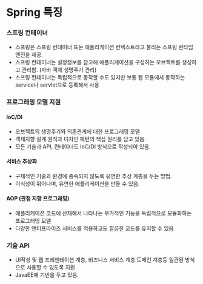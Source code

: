 # Spring 특징

### 스프링 컨테이너

- 스프링은 스프링 컨테이너 또는 애플리케이션 컨텍스트라고 불리는 스프링 런타임 엔진을 제공.
- 스프링 컨테이너는 설정정보를 참고해 애플리케이션을 구성하는 오브젝트를 생성하고 관리함. (자바 객체 생명주기 관리)
- 스프링 컨테이너는 독립적으로 동작할 수도 있지만 보통 웹 모듈에서 동작하는 service나 servlet으로 등록해서 사용

### 프로그래밍 모델 지원 

#### IoC/DI

- 오브젝트의 생명주기와 의존관계에 대한 프로그래밍 모델
- 객체지향 설계 원칙과 디자인 패턴의 핵심 원리를 담고 있음.
- 모든 기술과 API, 컨테이너도 IoC/DI 방식으로 작성되어 있음.

#### 서비스 추상화

- 구체적인 기술과 환경에 종속되지 않도록 유연한 추상 계층을 두는 방법.
- 이식성이 뛰어나며, 유연한 애플리케이션을 만들 수 있음.

#### AOP (관점 지향 프로그래밍)

- 애플리케이션 코드에 산재해서 나타나는 부가적인 기능을 독립적으로 모듈화하는 프로그래밍 모델
- 다양한 엔터프라이즈 서비스를 적용하고도 깔끔한 코드를 유지할 수 있음

### 기술 API

- UI작성 및 웹 프레젠테이션 계층, 비즈니스 서비스 계층 도메인 계층등 일관된 방식으로 사용할 수 있도록 지원
- JavaEE에 기반을 두고 있음.